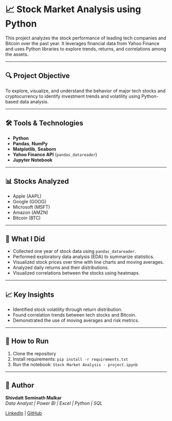 
# 📈 Stock Market Analysis using Python

This project analyzes the stock performance of leading tech companies and Bitcoin over the past year. It leverages financial data from Yahoo Finance and uses Python libraries to explore trends, returns, and correlations among the assets.

---

## 🔍 Project Objective

To explore, visualize, and understand the behavior of major tech stocks and cryptocurrency to identify investment trends and volatility using Python-based data analysis.

---

## 🛠️ Tools & Technologies

- **Python**  
- **Pandas**, **NumPy**  
- **Matplotlib**, **Seaborn**  
- **Yahoo Finance API** (`pandas_datareader`)  
- **Jupyter Notebook**  

---

## 📊 Stocks Analyzed

- Apple (AAPL)  
- Google (GOOG)  
- Microsoft (MSFT)  
- Amazon (AMZN)  
- Bitcoin (BTC)

---

## 🧠 What I Did

- Collected one year of stock data using `pandas_datareader`.
- Performed exploratory data analysis (EDA) to summarize statistics.
- Visualized stock prices over time with line charts and moving averages.
- Analyzed daily returns and their distributions.
- Visualized correlations between the stocks using heatmaps.

---

## 📈 Key Insights

- Identified stock volatility through return distribution.
- Found correlation trends between tech stocks and Bitcoin.
- Demonstrated the use of moving averages and risk metrics.

---

## 📁 How to Run

1. Clone the repository  
2. Install requirements: `pip install -r requirements.txt`  
3. Run the notebook: `Stock Market Analysis - project.ipynb`

---

## 🙌 Author

**Shivdatt Sominath Malkar**  
_Data Analyst | Power BI | Excel | Python | SQL_

[LinkedIn](https://www.linkedin.com/) | [GitHub](https://github.com/)  
